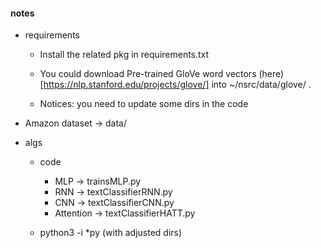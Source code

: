 
#### notes 
* requirements 
  - Install the related pkg in requirements.txt 
  - You could download Pre-trained GloVe word vectors (here)[https://nlp.stanford.edu/projects/glove/] into ~/nsrc/data/glove/ .

  - Notices: you need to update some dirs in the code 

* Amazon dataset -> data/ 

* algs 
  - code 
    + MLP -> trainsMLP.py 
    + RNN -> textClassifierRNN.py 
    + CNN -> textClassifierCNN.py 
    + Attention -> textClassifierHATT.py 
         

  - python3 -i *py (with adjusted dirs)
